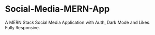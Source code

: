 # Social-Media-MERN-App
A MERN Stack Social Media Application with Auth, Dark Mode and Likes. Fully Responsive. 
